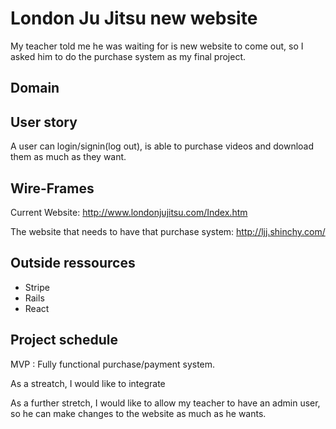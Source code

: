 # London Ju Jitsu new website
My teacher told me he was waiting for is new website to come out, so I asked him to do the purchase system as my final project.

## Domain


## User story
A user can login/signin(log out), is able to purchase videos and download them as much as they want.

## Wire-Frames
Current Website: http://www.londonjujitsu.com/Index.htm

The website that needs to have that purchase system: http://ljj.shinchy.com/

## Outside ressources
- Stripe
- Rails
- React

## Project schedule
MVP : Fully functional purchase/payment system.

As a streatch, I would like to integrate

As a further stretch, I would like to allow my teacher to have an admin user, so he can make changes to the website as much as he wants.
